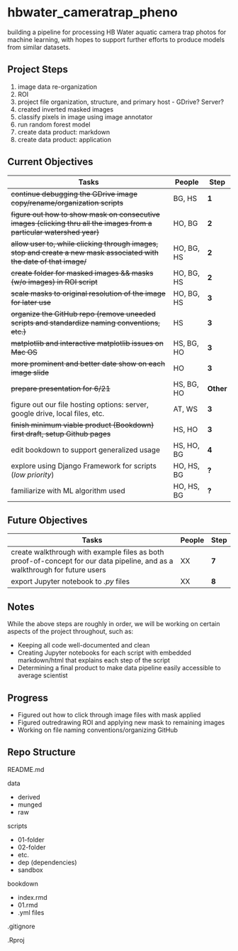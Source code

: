 # hbwater_cameratrap_pheno
building a pipeline for processing HB Water aquatic camera trap photos for machine learning, with hopes to support further efforts to produce models from similar datasets.


## Project Steps 
1. image data re-organization 
2. ROI  
3. project file organization, structure, and primary host - GDrive? Server?
4. created inverted masked images
5. classify pixels in image using image annotator 
6. run random forest model
7. create data product: markdown
8. create data product: application


## Current Objectives
Tasks | People | Step
------- | -------- | --------
~~continue debugging the GDrive image copy/rename/organization scripts~~| BG, HS | **1**
~~figure out how to show mask on consecutive images (clicking thru all the images from a particular watershed year)~~ | HO, BG | **2**
~~allow user to, while clicking through images, stop and create a new mask associated with the date of that image/~~  | HO, BG, HS | **2**
~~create folder for masked images && masks (w/o images) in ROI script~~ | HO, BG, HS | **2**
~~scale masks to original resolution of the image for later use~~| HO, BG, HS | **3**
~~organize the GitHub repo (remove uneeded scripts and standardize naming conventions, etc.)~~   | HS | **3**
~~matplotlib and interactive matplotlib issues on Mac OS~~  | HS, BG, HO | **3**
~~more prominent and better date show on each image slide~~ | HO | **3**
~~prepare presentation for 6/21~~   | HS, BG, HO | **Other**
figure out our file hosting options: server, google drive, local files, etc.   | AT, WS | **3**
~~finish minimum viable product (Bookdown) first draft, setup Github pages~~ | HS, HO | **3**
edit bookdown to support generalized usage | HS, HO, BG | **4**
explore using Django Framework for scripts (*low priority*)| HO, HS, BG | **?**
familiarize with ML algorithm used | HO, HS, BG | **?**


## Future Objectives
Tasks | People | Step
------- | -------- | --------
create walkthrough with example files as both proof-of-concept for our data pipeline, and as a walkthrough for future users | XX | **7**
export Jupyter notebook to *.py* files  | XX | **8**


## Notes
While the above steps are roughly in order, we will be working on certain aspects of the project throughout, such as:
  - Keeping all code well-documented and clean
  - Creating Jupyter notebooks for each script with embedded markdown/html that explains each step of the script
  - Determining a final product to make data pipeline easily accessible to average scientist


## Progress
- Figured out how to click through image files with mask applied
- Figured outredrawing ROI and applying new mask to remaining images
- Working on file naming conventions/organizing GitHub


## Repo Structure

README.md

data
- derived
- munged
- raw

scripts
- 01-folder
- 02-folder
- etc.
- dep (dependencies)
- sandbox

bookdown
- index.rmd
- 01.rmd
- .yml files

.gitignore

.Rproj
